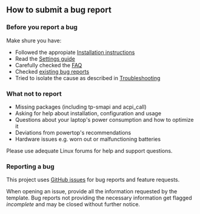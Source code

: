 ## How to submit a bug report

### Before you report a bug
Make shure you have:

* Followed the appropiate [Installation instructions](https://linrunner.de/en/tlp/docs/tlp-linux-advanced-power-management.html#installation)
* Read the [Settings guide](https://linrunner.de/en/tlp/docs/tlp-configuration.html)
* Carefully checked the [FAQ](https://linrunner.de/en/tlp/docs/tlp-faq.html)
* Checked [existing bug reports](https://github.com/linrunner/TLP/issues)
* Tried to isolate the cause as described in [Troubleshooting](https://linrunner.de/en/tlp/docs/tlp-troubleshooting.html)

### What not to report
* Missing packages (including tp-smapi and acpi_call)
* Asking for help about installation, configuration and usage
* Questions about your laptop's power consumption and how to optimize it
* Deviations from powertop's recommendations
* Hardware issues e.g. worn out or malfunctioning batteries

Please use adequate Linux forums for help and support questions.

### Reporting a bug
This project uses [GitHub issues](https://github.com/linrunner/TLP/issues) for bug reports and feature requests.

When opening an issue, provide all the information requested by the template.
Bug reports not providing the necessary information get flagged *incomplete* and
may be closed without further notice.
